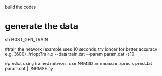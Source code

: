 build the codes
# generate the data
sh HOST_GEN_TRAIN 

#train the network (example uses 10 seconds, try longer for better accuracy e.g. 3600)
./nloptTrain.x --data train.dat --param param.dat -t 10

#predict using trained network, use NRMSD as measure
./pred.x pred.dat param.dat | ./NRMSE.py

